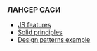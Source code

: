 ### ЛАНСЕР САСИ
* <a href="https://github.com/Goliaph19/features">JS features<a>
* <a href="https://github.com/Goliaph19/solid-principles">Solid principles<a>
* <a href="https://github.com/Goliaph19/patterns">Design patterns example<a>
